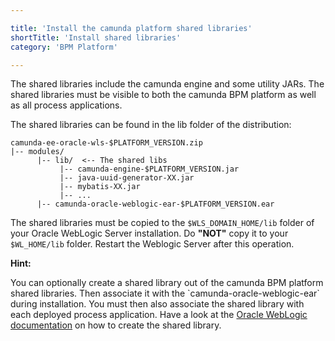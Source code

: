 ```yaml
---

title: 'Install the camunda platform shared libraries'
shortTitle: 'Install shared libraries'
category: 'BPM Platform'

---
```



The shared libraries include the camunda engine and some utility JARs. The shared libraries must be visible to both the camunda BPM platform as well as all process applications.

The shared libraries can be found in the lib folder of the distribution:

```
camunda-ee-oracle-wls-$PLATFORM_VERSION.zip
|-- modules/
      |-- lib/  <-- The shared libs
           |-- camunda-engine-$PLATFORM_VERSION.jar
           |-- java-uuid-generator-XX.jar
           |-- mybatis-XX.jar
           |-- ...
      |-- camunda-oracle-weblogic-ear-$PLATFORM_VERSION.ear
```

The shared libraries must be copied to the `$WLS_DOMAIN_HOME/lib` folder of your Oracle WebLogic Server installation. Do **"NOT"** copy it to your `$WL_HOME/lib` folder.
Restart the Weblogic Server after this operation.

<div class="alert alert-info">
  <strong>Hint:</strong>
  <p>
    You can optionally create a shared library out of the camunda BPM platform shared libraries.
    Then associate it with the `camunda-oracle-weblogic-ear` during installation.
    You must then also associate the shared library with each deployed process application.
    Have a look at the <a href="https://docs.oracle.com/cd/E24329_01/web.1211/e24368/libraries.htm#WLPRG325">Oracle WebLogic documentation</a> on how to create the shared library.
  </p>
</div>